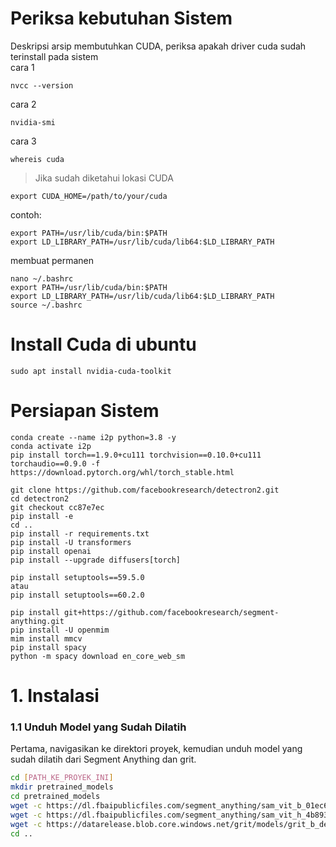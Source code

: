 # Periksa kebutuhan Sistem 
Deskripsi arsip membutuhkan CUDA, periksa apakah driver cuda sudah terinstall pada sistem    
cara 1
```
nvcc --version
```
cara 2
```
nvidia-smi
```
cara 3
```
whereis cuda
```
> Jika sudah diketahui lokasi CUDA
```
export CUDA_HOME=/path/to/your/cuda
```
contoh: 
```
export PATH=/usr/lib/cuda/bin:$PATH
export LD_LIBRARY_PATH=/usr/lib/cuda/lib64:$LD_LIBRARY_PATH
```
membuat permanen 
```
nano ~/.bashrc
export PATH=/usr/lib/cuda/bin:$PATH
export LD_LIBRARY_PATH=/usr/lib/cuda/lib64:$LD_LIBRARY_PATH
source ~/.bashrc
```
# Install Cuda di ubuntu
```
sudo apt install nvidia-cuda-toolkit
```

# Persiapan Sistem  
```
conda create --name i2p python=3.8 -y  
conda activate i2p   
pip install torch==1.9.0+cu111 torchvision==0.10.0+cu111 torchaudio==0.9.0 -f https://download.pytorch.org/whl/torch_stable.html  

git clone https://github.com/facebookresearch/detectron2.git  
cd detectron2
git checkout cc87e7ec
pip install -e  
cd ..
pip install -r requirements.txt  
pip install -U transformers  
pip install openai  
pip install --upgrade diffusers[torch]  

pip install setuptools==59.5.0
atau
pip install setuptools==60.2.0

pip install git+https://github.com/facebookresearch/segment-anything.git  
pip install -U openmim  
mim install mmcv  
pip install spacy  
python -m spacy download en_core_web_sm  
```

# 1. Instalasi

### 1.1 Unduh Model yang Sudah Dilatih
Pertama, navigasikan ke direktori proyek, kemudian unduh model yang sudah dilatih dari Segment Anything dan grit.

```bash
cd [PATH_KE_PROYEK_INI]
mkdir pretrained_models
cd pretrained_models
wget -c https://dl.fbaipublicfiles.com/segment_anything/sam_vit_b_01ec64.pth
wget -c https://dl.fbaipublicfiles.com/segment_anything/sam_vit_h_4b8939.pth
wget -c https://datarelease.blob.core.windows.net/grit/models/grit_b_densecap_objectdet.pth
cd ..
```
